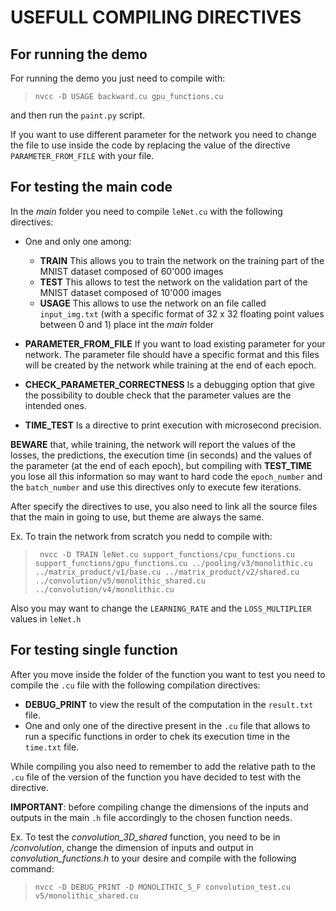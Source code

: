 # USEFULL COMPILING DIRECTIVES #

## For running the demo ##

For running the demo you just need to compile with:

> ` nvcc -D USAGE backward.cu gpu_functions.cu `

and then run the ` paint.py ` script.<br>

If you want to use different parameter for the network you need to change the file to use inside the code by replacing the value of the directive ` PARAMETER_FROM_FILE ` with your file.

## For testing the main code ##

In the *main* folder you need to compile ` leNet.cu ` with the following directives:

- One and only one among:
    
    - __TRAIN__ This allows you to train the network on the training part of the MNIST dataset composed of 60'000 images
    - __TEST__ This allows to test the network on the validation part of the MNIST dataset composed of 10'000 images
    - __USAGE__ This allows to use the network on an file called ` input_img.txt ` (with a specific format of 32 x 32 floating point values between 0 and 1) place int the *main* folder

- __PARAMETER_FROM_FILE__ If you want to load existing parameter for your network. The parameter file should have a specific format and this files will be created by the network while training at the end of each epoch.

- __CHECK_PARAMETER_CORRECTNESS__ Is a debugging option that give the possibility to double check that the parameter values are the intended ones.

- __TIME_TEST__ Is a directive to print execution with microsecond precision.

**BEWARE** that, while training, the network will report the values of the losses, the predictions, the execution time (in seconds) and the values of the parameter (at the end of each epoch), but compiling with __TEST_TIME__ you lose all this information so may want to hard code the ` epoch_number ` and the ` batch_number ` and use this directives only to execute few iterations.

After specify the directives to use, you also need to link all the source files that the main in going to use, but theme are always the same.

Ex. To train the network from scratch you nedd to compile with:
> `  nvcc -D TRAIN leNet.cu support_functions/cpu_functions.cu support_functions/gpu_functions.cu ../pooling/v3/monolithic.cu ../matrix_product/v1/base.cu ../matrix_product/v2/shared.cu ../convolution/v5/monolithic_shared.cu ../convolution/v4/monolithic.cu `

Also you may want to change the ` LEARNING_RATE ` and the ` LOSS_MULTIPLIER ` values in ` leNet.h `

## For testing single function ##

After you move inside the folder of the function you want to test you need to compile the  ` .cu ` file with the following compilation directives:<br>

- __DEBUG_PRINT__ to view the result of the computation in the ` result.txt ` file.
- One and only one of the directive present in the ` .cu ` file that allows to run a specific functions in order to chek its execution time in the ` time.txt ` file.

While compiling you also need to remember to add the relative path to the ` .cu ` file of the version of the function you have decided to test with the directive.

**IMPORTANT**: before compiling change the dimensions of the inputs and outputs in the main ` .h ` file accordingly to the chosen function needs.

Ex. To test the *convolution_3D_shared* function, you need to be in */convolution*, change the dimension of inputs and output in *convolution_functions.h* to your desire and compile with the following command:<br>
> ` nvcc -D DEBUG_PRINT -D MONOLITHIC_S_F convolution_test.cu v5/monolithic_shared.cu `
